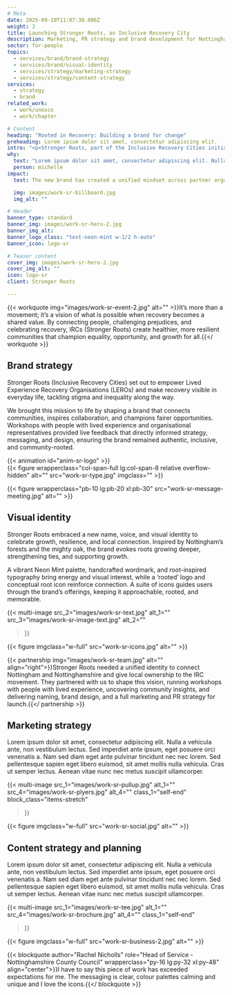 ```yaml
---
# Meta
date: 2025-09-10T11:07:38.606Z
weight: 3
title: Launching Stronger Roots, an Inclusive Recovery City
description: Marketing, PR strategy and brand development for Nottinghamshire-wide recovery movement
sector: for-people
topics:
  - services/brand/brand-strategy
  - services/brand/visual-identity
  - services/strategy/marketing-strategy
  - services/strategy/content-strategy
services:
  - strategy
  - brand
related_work:
  - work/unesco
  - work/chapter

# Content
heading: "Rooted in Recovery: Building a brand for change"
preheading: Lorem ipsum dolor sit amet, consectetur adipiscing elit.
intro: "<p>Stronger Roots, part of the Inclusive Recovery Cities initiative, is transforming how addiction and recovery are understood in Nottingham and Nottinghamshire. By tackling stigma, educating services, and partnering with employers and communities, it creates welcoming spaces where people in recovery are supported to thrive, grow, and build stronger, connected futures.</p>"
why:
  text: "Lorem ipsum dolor sit amet, consectetur adipiscing elit. Nulla a vehicula ante, non vestibulum lectus."
  person: michelle
impact:
  text: The new brand has created a unified mindset across partner organisations, giving the movement a shared voice and stronger presence. Its bold visual identity helps it stand out in the community while setting a benchmark for best practice within the wider Inclusive Recovery Cities initiative.

  img: images/work-sr-billboard.jpg
  img_alt: ""

# Header
banner_type: standard
banner_img: images/work-sr-hero-2.jpg
banner_img_alt: 
banner_logo_class: "text-neon-mint w-1/2 h-auto"
banner_icon: logo-sr

# Teaser content
cover_img: images/work-sr-hero-2.jpg
cover_img_alt: ""
icon: logo-sr
client: Stronger Roots

---
```


{{< workquote img="images/work-sr-event-2.jpg" alt="" >}}It’s more than a movement; it’s a vision of what is possible when recovery becomes a shared value. By connecting people, challenging prejudices, and celebrating recovery, IRCs (Stronger Roots) create healthier, more resilient communities that champion equality, opportunity, and growth for all.{{</ workquote >}}

<!-- Text left -->
<div class="w-full grid grid-cols-12 gap-x-2.5 gap-y-6 lg:gap-6 xl:gap-8">
  <div class="prose col-span-full lg:col-span-8">

  ## Brand strategy

  Stronger Roots (Inclusive Recovery Cities) set out to empower Lived Experience Recovery Organisations (LEROs) and make recovery visible in everyday life, tackling stigma and inequality along the way.

  We brought this mission to life by shaping a brand that connects communities, inspires collaboration, and champions fairer opportunities. Workshops with people with lived experience and organisational representatives provided live feedback that directly informed strategy, messaging, and design, ensuring the brand remained authentic, inclusive, and community-rooted.
  </div>
</div>

<div class="w-full grid grid-cols-12 gap-x-2.5 gap-y-6 lg:gap-6 xl:gap-8">
  <div class="col-span-full lg:col-span-4 aspect-square relative overflow-hidden self-end">
    {{< animation id="anim-sr-logo" >}}
  </div>
  {{< figure wrapperclass="col-span-full lg:col-span-8 relative overflow-hidden" alt="" src="work-sr-type.jpg" imgclass="" >}}
</div>

{{< figure wrapperclass="pb-10 lg:pb-20 xl:pb-30" src="work-sr-message-meeting.jpg" alt="" >}}


<!-- Text right -->
<div class="w-full grid grid-cols-12 gap-x-2.5 gap-y-6 lg:gap-6 xl:gap-8 section">
  <div class="prose col-span-full lg:col-span-8 lg:col-start-5">

  ## Visual identity

  Stronger Roots embraced a new name, voice, and visual identity to celebrate growth, resilience, and local connection. Inspired by Nottingham’s forests and the mighty oak, the brand evokes roots growing deeper, strengthening ties, and supporting growth.

  A vibrant Neon Mint palette, handcrafted wordmark, and root-inspired typography bring energy and visual interest, while a ‘rooted’ logo and conceptual root icon reinforce connection. A suite of icons guides users through the brand’s offerings, keeping it approachable, rooted, and memorable.
   
  </div>
</div>

{{< multi-image
  src_2="images/work-sr-text.jpg" alt_1=""
  src_3="images/work-sr-image-text.jpg" alt_2=""
  >}}



{{< figure imgclass="w-full" src="work-sr-icons.jpg" alt="" >}}

{{< partnership img="images/work-sr-team.jpg" alt="" align="right">}}Stronger Roots needed a unified identity to connect Nottingham and Nottinghamshire and give local ownership to the IRC movement. They partnered with us to shape this vision, running workshops with people with lived experience, uncovering community insights, and delivering naming, brand design, and a full marketing and PR strategy for launch.{{</ partnership >}}



<!-- Text left -->
<div class="w-full grid grid-cols-12 gap-x-2.5 gap-y-6 lg:gap-6 xl:gap-8 section">
  <div class="prose col-span-full lg:col-span-8">

  ## Marketing strategy

  Lorem ipsum dolor sit amet, consectetur adipiscing elit. Nulla a vehicula ante, non vestibulum lectus. Sed imperdiet ante ipsum, eget posuere orci venenatis a. Nam sed diam eget ante pulvinar tincidunt nec nec lorem. Sed pellentesque sapien eget libero euismod, sit amet mollis nulla vehicula. Cras ut semper lectus. Aenean vitae nunc nec metus suscipit ullamcorper.

   
  </div>
</div>

{{< multi-image
  src_1="images/work-sr-pullup.jpg" alt_1=""
  src_4="images/work-sr-plyers.jpg" alt_4=""
  class_1="self-end"
  block_class="items-stretch"
  >}}




{{< figure imgclass="w-full" src="work-sr-social.jpg" alt="" >}}


<!-- Text right -->
<div class="w-full grid grid-cols-12 gap-x-2.5 gap-y-6 lg:gap-6 xl:gap-8 section">
  <div class="prose col-span-full lg:col-span-8 lg:col-start-5">

  ## Content strategy and planning


  Lorem ipsum dolor sit amet, consectetur adipiscing elit. Nulla a vehicula ante, non vestibulum lectus. Sed imperdiet ante ipsum, eget posuere orci venenatis a. Nam sed diam eget ante pulvinar tincidunt nec nec lorem. Sed pellentesque sapien eget libero euismod, sit amet mollis nulla vehicula. Cras ut semper lectus. Aenean vitae nunc nec metus suscipit ullamcorper.
   
  </div>
</div>

{{< multi-image
  src_1="images/work-sr-tee.jpg" alt_1=""
  src_4="images/work-sr-brochure.jpg" alt_4=""
  class_1="self-end"
  >}}

{{< figure imgclass="w-full" src="work-sr-business-2.jpg" alt="" >}}


{{< blockquote author="Rachel Nicholls" role="Head of Service - Nottinghamshire County Council" wrapperclass="py-16 lg:py-32 xl:py-48" align="center">}}I have to say this piece of work has exceeded expectations for me. The messaging is clear, colour palettes calming and unique and I love the icons.{{</ blockquote >}}

